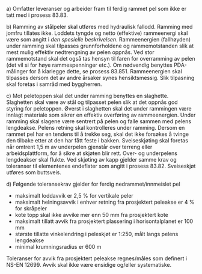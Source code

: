 a) Omfatter leveranser og arbeider fram til ferdig rammet pel som ikke er tatt med i prosess 83.83.

b) Ramming av stålpeler skal utføres med hydraulisk fallodd. Ramming med jomfru tillates ikke.
Loddets tyngde og netto (effektive) rammeenergi skal være som angitt i *den spesielle beskrivelsen*. Rammeenergien (fallhøyden) under ramming skal tilpasses grunnforholdene og rammemotstanden slik at mest mulig effektiv nedtrengning av pelen oppnås. Ved stor rammemotstand skal det også tas hensyn til faren for overramming av pelen (det vil si for høye rammespenninger etc.). Om nødvendig benyttes PDA-målinger for å klarlegge dette, se prosess 83.851.
Rammeenergien skal tilpasses dersom det av andre årsaker synes hensiktsmessig. Slik tilpasning skal foretas i samråd med byggherren.

c) Mot peletoppen skal det under ramming benyttes en slaghette. Slaghetten skal være av stål og tilpasset pelen slik at det oppnås god styring for peletoppen. Øverst i slaghetten skal det under rammingen være innlagt materiale som sikrer en effektiv overføring av rammeenergien.
Under ramming skal slagene være sentrert på pelen og falle sammen med pelens lengdeakse.
Pelens retning skal kontrolleres under ramming. Dersom en rammet pel har en tendens til å trekke seg, skal det ikke forsøkes å tvinge den tilbake etter at den har fått feste i bakken.
Sveiseskjøting skal foretas når omtrent 1,5 m av underpelen gjenstår over terreng eller arbeidsplattform, for å sikre at skjøten blir rett. Over- og underpelens lengdeakser skal flukte. Ved skjøting av kapp gjelder samme krav og toleranser til elementenes endeflater som angitt i prosess 83.82.
Sveiseskjøt utføres som buttsveis.

d) Følgende toleransekrav gjelder for ferdig nedrammet/innmeislet pel
-  maksimalt loddavvik er 2,5 % for vertikale peler
-  maksimalt helningsavvik i enhver retning fra prosjektert peleakse er 4 % for skråpeler
-  kote topp skal ikke avvike mer enn 50 mm fra prosjektert kote
-  maksimalt tillatt avvik fra prosjektert plassering i horisontalplanet er 100 mm
-  største tillatte vinkelendring i peleskjøt er 1:250, målt langs pelens lengdeakse
-  minimal krumningsradius er 600 m

Toleranser for avvik fra prosjektert peleakse regnes/måles som definert i NS-EN 12699. Avvik skal ikke være ensidige og/eller systematiske.

